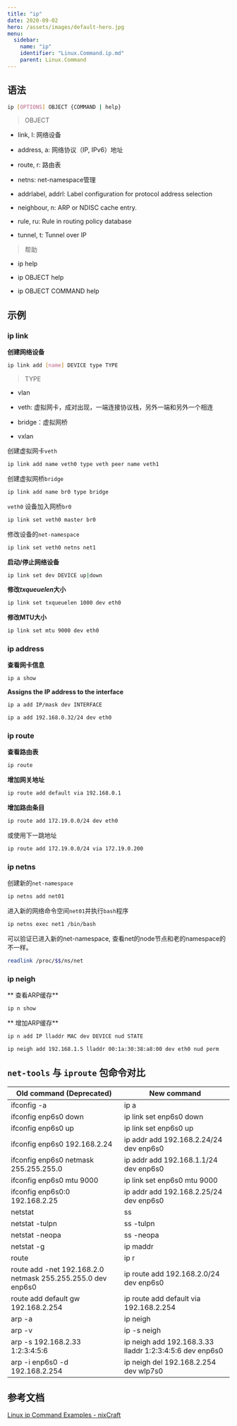 ```yaml
---
title: "ip"
date: 2020-09-02
hero: /assets/images/default-hero.jpg
menu:
  sidebar:
    name: "ip"
    identifier: "Linux.Command.ip.md"
    parent: Linux.Command
---
```


## 语法

```bash
ip [OPTIONS] OBJECT {COMMAND | help}
```

> OBJECT

* link, l: 网络设备

* address, a:  网络协议（IP, IPv6）地址

* route, r: 路由表

* netns: net-namespace管理

* addrlabel, addrl: Label configuration for protocol address selection

* neighbour, n: ARP or NDISC cache entry.

* rule, ru: Rule in routing policy database

* tunnel, t: Tunnel over IP

> 帮助

* ip help

* ip OBJECT help

* ip OBJECT COMMAND help

## 示例

### ip link

**创建网络设备**

```bash
ip link add [name] DEVICE type TYPE
```

> TYPE

* vlan

* veth: 虚拟网卡，成对出现，一端连接协议栈，另外一端和另外一个相连

* bridge：虚拟网桥

* vxlan

创建虚拟网卡`veth` 

```bash
ip link add name veth0 type veth peer name veth1
```

创建虚拟网桥`bridge`

```bash
ip link add name br0 type bridge
```

`veth0` 设备加入网桥`br0`

```bash
ip link set veth0 master br0
```

修改设备的`net-namespace`

```bash
ip link set veth0 netns net1
```

**启动/停止网络设备**

```bash
ip link set dev DEVICE up|down
```

**修改*txqueuelen*大小**

```bash
ip link set txqueuelen 1000 dev eth0
```

**修改MTU大小**

```bash
ip link set mtu 9000 dev eth0
```

### ip address

**查看网卡信息**

```bash
ip a show
```

**Assigns the IP address to the interface**

```bash
ip a add IP/mask dev INTERFACE
```

```bash
ip a add 192.168.0.32/24 dev eth0
```

### ip route

**查看路由表**

```bash
ip route 
```

**增加网关地址**

```bash
ip route add default via 192.168.0.1
```

**增加路由条目**

```bash
ip route add 172.19.0.0/24 dev eth0
```

或使用下一跳地址

```bash
ip route add 172.19.0.0/24 via 172.19.0.200
```

### ip netns

创建新的`net-namespace`

```bash
ip netns add net01
```

进入新的网络命令空间`net01`并执行`bash`程序

```bash
ip netns exec net1 /bin/bash
```

可以验证已进入新的net-namespace, 查看net的node节点和老的namespace的不一样。

```bash
readlink /proc/$$/ns/net
```

### ip neigh

** 查看ARP缓存**

```bash
ip n show
```

** 增加ARP缓存**

```bash
ip n add IP lladdr MAC dev DEVICE nud STATE
```

```bash
ip neigh add 192.168.1.5 lladdr 00:1a:30:38:a8:00 dev eth0 nud perm
```

## `net-tools` 与 `iproute` 包命令对比

| Old command (Deprecated)                                    | New command                                             |
| ----------------------------------------------------------- | ------------------------------------------------------- |
| ifconfig -a                                                 | ip a                                                    |
| ifconfig enp6s0 down                                        | ip link set enp6s0 down                                 |
| ifconfig enp6s0 up                                          | ip link set enp6s0 up                                   |
| ifconfig enp6s0 192.168.2.24                                | ip addr add 192.168.2.24/24 dev enp6s0                  |
| ifconfig enp6s0 netmask 255.255.255.0                       | ip addr add 192.168.1.1/24 dev enp6s0                   |
| ifconfig enp6s0 mtu 9000                                    | ip link set enp6s0 mtu 9000                             |
| ifconfig enp6s0:0 192.168.2.25                              | ip addr add 192.168.2.25/24 dev enp6s0                  |
| netstat                                                     | ss                                                      |
| netstat -tulpn                                              | ss -tulpn                                               |
| netstat -neopa                                              | ss -neopa                                               |
| netstat -g                                                  | ip maddr                                                |
| route                                                       | ip r                                                    |
| route add -net 192.168.2.0 netmask 255.255.255.0 dev enp6s0 | ip route add 192.168.2.0/24 dev enp6s0                  |
| route add default gw 192.168.2.254                          | ip route add default via 192.168.2.254                  |
| arp -a                                                      | ip neigh                                                |
| arp -v                                                      | ip -s neigh                                             |
| arp -s 192.168.2.33 1:2:3:4:5:6                             | ip neigh add 192.168.3.33 lladdr 1:2:3:4:5:6 dev enp6s0 |
| arp -i enp6s0 -d 192.168.2.254                              | ip neigh del 192.168.2.254 dev wlp7s0                   |

## 参考文档

[Linux ip Command Examples - nixCraft](https://www.cyberciti.biz/faq/linux-ip-command-examples-usage-syntax/#2)
